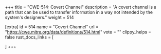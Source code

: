 +++
title = "CWE-514: Covert Channel"
description	= "A covert channel is a path that can be used to transfer information in a way not intended by the system's designers."
weight = 514

[extra]
id = 514
name = "Covert Channel"
url = "https://cwe.mitre.org/data/definitions/514.html"
vote = ""
clippy_helps = false
rust_docs_links = [
	
]
+++

